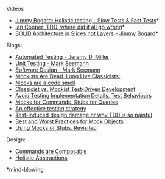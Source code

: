Videos
- [Jimmy Bogard: Holistic testing - Slow Tests & Fast Tests](https://vimeo.com/68390508)*
- [Ian Cooper: TDD, where did it all go wrong](https://vimeo.com/68375232)*
- [SOLID Architecture in Slices not Layers - Jimmy Bogard](https://vimeo.com/album/3874231/video/131633177)*

Blogs:
- [Automated Testing - Jeremy D. Miller](https://jeremydmiller.com/category/automated-testing/)
- [Unit Testing - Mark Seemann](http://blog.ploeh.dk/tags/#Unit%20Testing-ref)
- [Software Design - Mark Seemann](http://blog.ploeh.dk/tags/#Software%20Design-ref)
- [Mockists Are Dead. Long Live Classicists.](https://www.thoughtworks.com/insights/blog/mockists-are-dead-long-live-classicists)
- [Mocks are a code smell](http://codebetter.com/gregyoung/2008/02/13/mocks-are-a-code-smell/)
- [Classicist vs. Mockist Test-Driven Development](http://codebetter.com/iancooper/2008/02/04/classicist-vs-mockist-test-driven-development/)
- [Avoid Testing Implementation Details, Test Behaviours](http://codebetter.com/iancooper/2011/10/06/avoid-testing-implementation-details-test-behaviours/)
- [Mocks for Commands, Stubs for Queries](http://blog.ploeh.dk/2013/10/23/mocks-for-commands-stubs-for-queries/)
- [An effective testing strategy](https://lostechies.com/jimmybogard/2010/08/25/an-effective-testing-strategy/)
- [Test-induced design damage or why TDD is so painful](http://enterprisecraftsmanship.com/2015/06/29/test-induced-design-damage-or-why-tdd-is-so-painful/)
- [Best and Worst Practices for Mock Objects](http://codebetter.com/jeremymiller/2006/01/10/best-and-worst-practices-for-mock-objects/)
- [Using Mocks or Stubs, Revisited](https://jeremydmiller.com/2016/05/05/using-mocks-or-stubs-revisited/)

Design:
- [Commands are Composable](http://blog.ploeh.dk/2011/03/22/CommandsareComposable/)
- [Holistic Abstractions](http://scrapbook.qujck.com/holistic-abstractions-take-2/)

*mind-blowing
